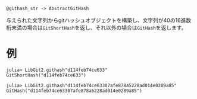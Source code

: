 ```
@githash_str -> AbstractGitHash
```

与えられた文字列からgitハッシュオブジェクトを構築し、文字列が40の16進数桁未満の場合は`GitShortHash`を返し、それ以外の場合は`GitHash`を返します。

# 例

```jldoctest
julia> LibGit2.githash"d114feb74ce633"
GitShortHash("d114feb74ce633")

julia> LibGit2.githash"d114feb74ce63307afe878a5228ad014e0289a85"
GitHash("d114feb74ce63307afe878a5228ad014e0289a85")
```
